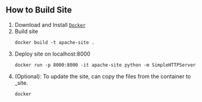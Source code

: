 How to Build Site
-----------------

1. Download and Install [``Docker``](http://docker.com)
2. Build site
    ```
    docker build -t apache-site .
    ```
3. Deploy site on localhost:8000
    ```
    docker run -p 8000:8000 -it apache-site python -m SimpleHTTPServer 
    ```
4. (Optional): To update the site, can copy the files from the container to _site.
    ```
    docker 
    ```